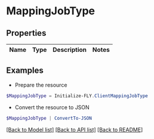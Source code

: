 # MappingJobType
## Properties

Name | Type | Description | Notes
------------ | ------------- | ------------- | -------------

## Examples

- Prepare the resource
```powershell
$MappingJobType = Initialize-FLY.ClientMappingJobType 
```

- Convert the resource to JSON
```powershell
$MappingJobType | ConvertTo-JSON
```

[[Back to Model list]](../README.md#documentation-for-models) [[Back to API list]](../README.md#documentation-for-api-endpoints) [[Back to README]](../README.md)

